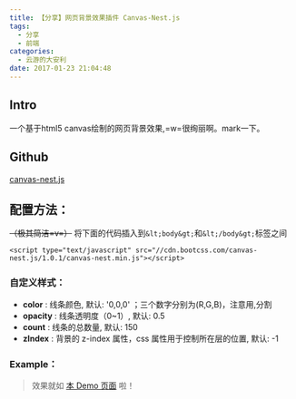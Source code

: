 ```yaml
---
title: 【分享】网页背景效果插件 Canvas-Nest.js
tags:
  - 分享
  - 前端
categories:
  - 云游的大安利
date: 2017-01-23 21:04:48
---
```


## Intro

一个基于html5 canvas绘制的网页背景效果,=w=很绚丽啊。mark一下。

## Github 

[canvas-nest.js](https://github.com/hustcc/canvas-nest.js)

<!-- more -->

## 配置方法：

<del>（极其简洁=v=）</del>
将下面的代码插入到`&lt;body&gt;`和`&lt;/body&gt;`标签之间

```
<script type="text/javascript" src="//cdn.bootcss.com/canvas-nest.js/1.0.1/canvas-nest.min.js"></script>
```

### 自定义样式：

- **color** : 线条颜色, 默认: '0,0,0' ；三个数字分别为(R,G,B)，注意用,分割
- **opacity** : 线条透明度（0~1）, 默认: 0.5
- **count** : 线条的总数量, 默认: 150
- **zIndex** : 背景的 z-index 属性，css 属性用于控制所在层的位置, 默认: -1

### Example：

<script type="text/javascript" color="0,0,255" opacity='0.7' zIndex="-2" count="99" src="//cdn.bootcss.com/canvas-nest.js/1.0.1/canvas-nest.min.js"></script>

> 效果就如 [本 Demo 页面](http://www.yunyoujun.cn/lab/demo/demo-canvas-nest-js/) 啦！